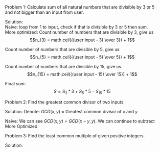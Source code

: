 Problem 1:
Calculate sum of all natural numbers that are divisible by 3 or 5 and not bigger than an input from user.

Solution:    
Naive: loop from 1 to input, check if that is divisible by 3 or 5 then sum.   
More optimized:
Count number of numbers that are divisible by 3, give us $$n_{3} = math.ceil({(user input - 3) \over 3}) + 1$$ 

Count number of numbers that are divisible by 5, give us $$n_{5} = math.ceil({(user input - 5) \over 5}) + 1$$

Count number of numbers that are divisible by 15, give us $$n_{15} = math.ceil({(user input - 15) \over 15}) + 1$$

Final sum: $$S = S_3*3 + S_5*5 - S_{15}*15$$

Problem 2:
Find the greatest common divisor of two inputs

Solution: 
Denote: $GCD(x, y)$ = Greatest common divisor of $x$ and $y$

Naive: We can see $GCD(x, y) = GCD(x-y, y)$. We can continue to subtract 
More Optimized:

Problem 3: Find the least common multiple of given positive integers.

Solution:
